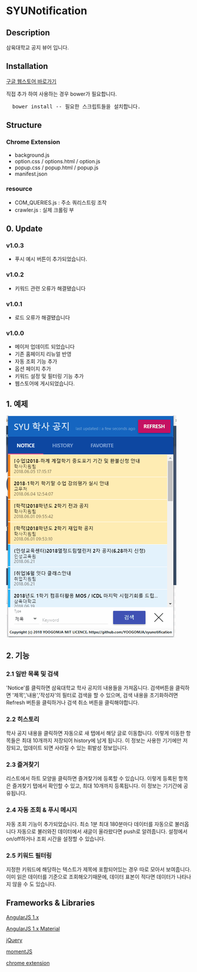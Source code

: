 # SYUNotification


## Description
삼육대학교 공지 뷰어 입니다. 

## Installation

[구글 웹스토어 바로가기](https://chrome.google.com/webstore/detail/syunotification/icgcbogmfianabccahhdadhcfmenhhik?hl=ko) 

직접 추가 하여 사용하는 경우 bower가 필요합니다. 

<pre>
  bower install -- 필요한 스크립트들을 설치합니다.
</pre>

## Structure

### Chrome Extension 
- background.js 
- option.css / options.html / option.js
- popup.css / popup.html / popup.js
- manifest.json

### resource
- COM_QUERIES.js : 주소 쿼리스트링 조작
- crawler.js : 실제 크롤링 부 

## 0. Update

### v1.0.3 
- 푸시 예시 버튼이 추가되었습니다.

### v1.0.2 
- 키워드 관련 오류가 해결됐습니다

### v1.0.1 
- 로드 오류가 해결됐습니다

### v1.0.0
- 메이저 업데이트 되었습니다
- 기존 홈페이지 리뉴얼 반영
- 자동 조회 기능 추가
- 옵션 페이지 추가
- 키워드 설정 및 필터링 기능 추가
- 웹스토어에 게시되었습니다.

## 1. 예제

![사용예제](https://github.com/YOOGOMJA/SYUNotification/blob/master/syunoti_demo.gif?raw=true)

## 2. 기능 
### 2.1 일반 목록 및 검색 

'Notice'를 클릭하면 삼육대학교 학사 공지의 내용들을 가져옵니다.
검색버튼을 클릭하면 '제목','내용','작성자'의 필터로 검색을 할 수 있으며,
검색 내용을 초기화하려면 Refresh 버튼을 클릭하거나 검색 취소 버튼을 클릭해야합니다. 

### 2.2 히스토리

학사 공지 내용을 클릭하면 자동으로 새 탭에서 해당 글로 이동합니다.
이렇게 이동한 항목들은 최대 10개까지 저장되어 history에 남게 됩니다. 
이 정보는 사용한 기기에만 저장되고, 업데이트 되면 사라질 수 있는 휘발성 정보입니다.

### 2.3 즐겨찾기

리스트에서 하트 모양을 클릭하면 즐겨찾기에 등록할 수 있습니다.
이렇게 등록된 항목은 즐겨찾기 탭에서 확인할 수 있고, 최대 10개까지 등록됩니다.
이 정보는 기기간에 공유됩니다. 

### 2.4 자동 조회 & 푸시 메시지

자동 조회 기능이 추가되었습니다. 최소 1분 최대 180분마다 데이터를 자동으로 불러옵니다
자동으로 불러와진 데이터에서 새글이 올라왔다면 push로 알려줍니다.
설정에서 on/off하거나 조회 시간을 설정할 수 있습니다.

### 2.5 키워드 필터링

지정한 키워드에 해당하는 텍스트가 제목에 포함되어있는 경우 따로 모아서 보여줍니다.
이미 읽은 데이터를 기준으로 조회해오기때문에, 데이터 표본이 적다면 데이터가 나타나지
않을 수 도 있습니다.

## Frameworks & Libraries

[AngularJS 1.x](https://angularjs.org/) 

[AngularJS 1.x Material](https://material.angularjs.org/latest/)

[jQuery](https://jquery.com/)

[momentJS](http://momentjs.com/)

[chrome extension](https://developer.chrome.com/extensions/getstarted)

